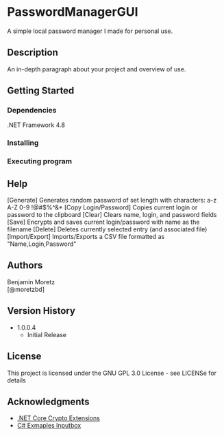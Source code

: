 # PasswordManagerGUI

A simple local password manager I made for personal use.

## Description

An in-depth paragraph about your project and overview of use.

## Getting Started

### Dependencies

.NET Framework 4.8

### Installing



### Executing program



## Help

[Generate]
  Generates random password of set length with characters:
  a-z A-Z 0-9 !@#$%^&*
[Copy Login/Password]
  Copies current login or password to the clipboard
[Clear]
  Clears name, login, and password fields
[Save]
  Encrypts and saves current login/password with name as the filename
[Delete]
  Deletes currently selected entry (and associated file)
[Import/Export]
  Imports/Exports a CSV file formatted as "Name,Login,Password"

## Authors

Benjamin Moretz  
[@moretzbd]

## Version History

* 1.0.0.4
    * Initial Release

## License

This project is licensed under the GNU GPL 3.0 License - see LICENSe for details

## Acknowledgments

* [.NET Core Crypto Extensions](https://github.com/kmaragon/Konscious.Security.Cryptography)
* [C# Exmaples Inputbox](https://www.csharp-examples.net/inputbox/)
